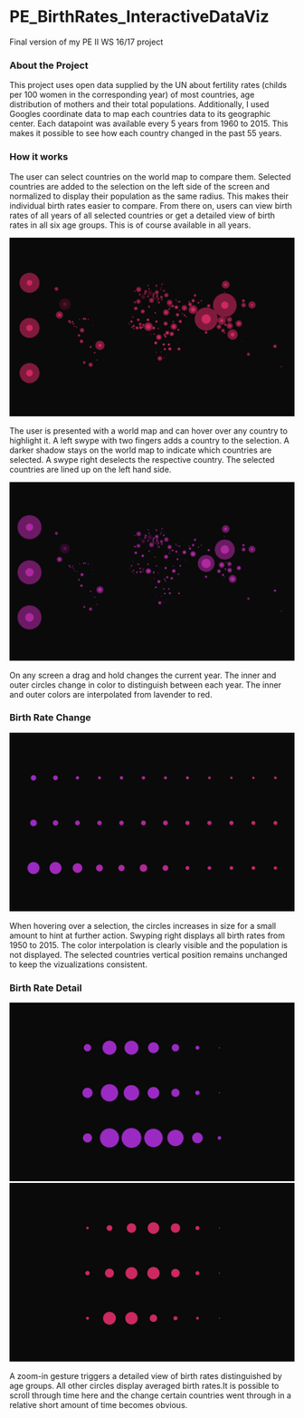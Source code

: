 # PE_BirthRates_InteractiveDataViz
Final version of my PE II WS 16/17 project

### About the Project

This project uses open data supplied by the UN about fertility rates (childs per 100 women in the corresponding year) of most countries, age distribution of mothers and their total populations. Additionally, I used Googles coordinate data to map each countries data to its geographic center. Each datapoint was available every 5 years from 1960 to 2015. This makes it possible to see how each country changed in the past 55 years.

### How it works

The user can select countries on the world map to compare them. Selected countries are added to the selection on the left side of the screen and normalized to display their population as the same radius. This makes their individual birth rates easier to compare. From there on, users can view birth rates of all years of all selected countries or get a detailed view of birth rates in all six age groups. This is of course available in all years.

![Alt text](/example_images/NeuFinal_03.png?raw=true)

The user is presented with a world map and can hover over any country to highlight it.
A left swype with two fingers adds a country to the selection. A darker shadow stays on the world map to indicate which countries are selected. A swype right deselects the respective country. The selected countries are lined up on the left hand side.

![Alt text](/example_images/NeuFinal_06.png?raw=true)

On any screen a drag and hold changes the current year. The inner and outer circles change in color to distinguish between each year. The inner and outer colors are interpolated from lavender to red.

### Birth Rate Change
![Alt text](/example_images/NeuFinal_07.png?raw=true)

When hovering over a selection, the circles increases in size for a small amount to hint at further action. Swyping right displays all birth rates from 1950 to 2015. The color interpolation is clearly visible and the population is not displayed. The selected countries vertical position remains unchanged to keep the vizualizations consistent.

### Birth Rate Detail
![Alt text](/example_images/NeuFinal_08.png?raw=true)
![Alt text](/example_images/NeuFinal_09.png?raw=true)

A zoom-in gesture triggers a detailed view of birth rates distinguished by age groups. All other circles display averaged birth rates.It is possible to scroll through time here and the change certain countries went through in a relative short amount of time becomes obvious.
